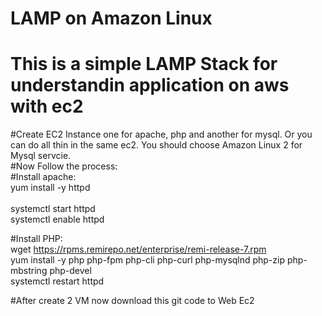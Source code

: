 # LAMP on Amazon Linux 

# This is a simple LAMP Stack for understandin application on aws with ec2 </br>

#Create EC2 Instance one for apache, php and another for mysql. Or you can do all thin in the same ec2. You should choose Amazon Linux 2 for Mysql servcie. </br>
#Now Follow the process: </br>
#Install apache: </br>
 	yum install -y httpd </br> </br>
  	systemctl start httpd </br>
   	systemctl enable httpd </br>
	
#Install PHP: </br>
	wget https://rpms.remirepo.net/enterprise/remi-release-7.rpm </br>
	yum install -y php php-fpm php-cli php-curl php-mysqlnd php-zip php-mbstring php-devel </br>
 	systemctl restart httpd </br>

#After create 2 VM now download this git code to Web Ec2  </br>
